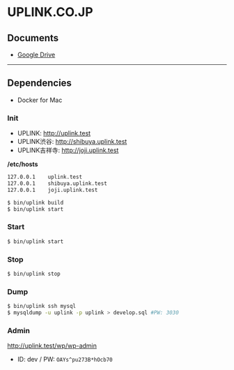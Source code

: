 # UPLINK.CO.JP

## Documents

- [Google Drive](https://drive.google.com/drive/u/1/folders/0AOv3OX6hKyzzUk9PVA)

---

## Dependencies

- Docker for Mac

### Init

- UPLINK: http://uplink.test
- UPLINK渋谷: http://shibuya.uplink.test
- UPLINK吉祥寺: http://joji.uplink.test

**/etc/hosts**

```sh
127.0.0.1    uplink.test
127.0.0.1    shibuya.uplink.test
127.0.0.1    joji.uplink.test
```

```sh
$ bin/uplink build
$ bin/uplink start
```

### Start

```sh
$ bin/uplink start
```

### Stop

```sh
$ bin/uplink stop
```

### Dump

```sh
$ bin/uplink ssh mysql
$ mysqldump -u uplink -p uplink > develop.sql #PW: 3030
```

### Admin

http://uplink.test/wp/wp-admin

- ID: dev / PW: `OAYs^pu273B*hOcb70`